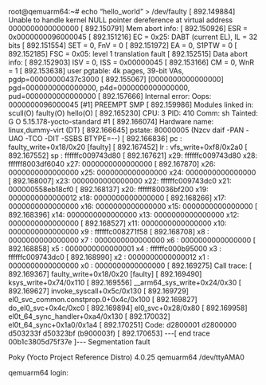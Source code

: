 root@qemuarm64:~# echo “hello_world” > /dev/faulty
[  892.149884] Unable to handle kernel NULL pointer dereference at virtual address 0000000000000000
[  892.150791] Mem abort info:
[  892.150926]   ESR = 0x0000000096000045
[  892.151216]   EC = 0x25: DABT (current EL), IL = 32 bits
[  892.151554]   SET = 0, FnV = 0
[  892.151972]   EA = 0, S1PTW = 0
[  892.152185]   FSC = 0x05: level 1 translation fault
[  892.152515] Data abort info:
[  892.152903]   ISV = 0, ISS = 0x00000045
[  892.153166]   CM = 0, WnR = 1
[  892.153638] user pgtable: 4k pages, 39-bit VAs, pgdp=00000000437c3000
[  892.155067] [0000000000000000] pgd=0000000000000000, p4d=0000000000000000, pud=0000000000000000
[  892.157666] Internal error: Oops: 0000000096000045 [#1] PREEMPT SMP
[  892.159986] Modules linked in: scull(O) faulty(O) hello(O)
[  892.165230] CPU: 3 PID: 410 Comm: sh Tainted: G           O      5.15.178-yocto-standard #1
[  892.166074] Hardware name: linux,dummy-virt (DT)
[  892.166645] pstate: 80000005 (Nzcv daif -PAN -UAO -TCO -DIT -SSBS BTYPE=--)
[  892.166836] pc : faulty_write+0x18/0x20 [faulty]
[  892.167452] lr : vfs_write+0xf8/0x2a0
[  892.167552] sp : ffffffc009743d80
[  892.167621] x29: ffffffc009743d80 x28: ffffff8003df6040 x27: 0000000000000000
[  892.167870] x26: 0000000000000000 x25: 0000000000000000 x24: 0000000000000000
[  892.168007] x23: 0000000000000000 x22: ffffffc009743dc0 x21: 000000558eb18cf0
[  892.168137] x20: ffffff80036bf200 x19: 0000000000000012 x18: 0000000000000000
[  892.168266] x17: 0000000000000000 x16: 0000000000000000 x15: 0000000000000000
[  892.168396] x14: 0000000000000000 x13: 0000000000000000 x12: 0000000000000000
[  892.168527] x11: 0000000000000000 x10: 0000000000000000 x9 : ffffffc008271f58
[  892.168708] x8 : 0000000000000000 x7 : 0000000000000000 x6 : 0000000000000000
[  892.168858] x5 : 0000000000000001 x4 : ffffffc000b95000 x3 : ffffffc009743dc0
[  892.168990] x2 : 0000000000000012 x1 : 0000000000000000 x0 : 0000000000000000
[  892.169275] Call trace:
[  892.169367]  faulty_write+0x18/0x20 [faulty]
[  892.169490]  ksys_write+0x74/0x110
[  892.169556]  __arm64_sys_write+0x24/0x30
[  892.169627]  invoke_syscall+0x5c/0x130
[  892.169729]  el0_svc_common.constprop.0+0x4c/0x100
[  892.169827]  do_el0_svc+0x4c/0xc0
[  892.169894]  el0_svc+0x28/0x80
[  892.169958]  el0t_64_sync_handler+0xa4/0x130
[  892.170032]  el0t_64_sync+0x1a0/0x1a4
[  892.170251] Code: d2800001 d2800000 d503233f d50323bf (b900003f) 
[  892.170653] ---[ end trace 00b1c3805d75f37e ]---
Segmentation fault

Poky (Yocto Project Reference Distro) 4.0.25 qemuarm64 /dev/ttyAMA0

qemuarm64 login: 

